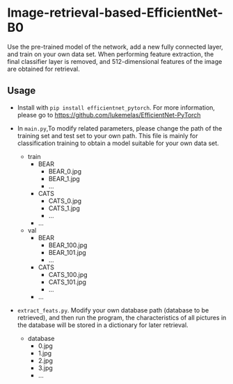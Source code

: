 # Image-retrieval-based-EfficientNet-B0
Use the pre-trained model of the network, add a new fully connected layer, and train on your own data set. When performing feature extraction, the final classifier layer is removed, and 512-dimensional features of the image are obtained for retrieval.
## Usage
  * Install with `pip install efficientnet_pytorch`. For more information, please go to https://github.com/lukemelas/EfficientNet-PyTorch
  
  * In `main.py`,To modify related parameters, please change the path of the training set and test set to your own path. This file is mainly for classification training to obtain a model suitable for your own data set.
  
    * train
      *  BEAR
         *  BEAR_0.jpg
         *  BEAR_1.jpg
         *  ...
      * CATS
         * CATS_0.jpg
         * CATS_1.jpg
         * ...
      * ...
    * val
      *  BEAR
         *  BEAR_100.jpg
         *  BEAR_101.jpg
         *  ...
      * CATS
         * CATS_100.jpg
         * CATS_101.jpg
         * ...
      * ...

  * `extract_feats.py`. Modify your own database path (database to be retrieved), and then run the program, the characteristics of all pictures in the database will be stored in a dictionary for later retrieval.
    * database
       * 0.jpg
       * 1.jpg
       * 2.jpg
       * 3.jpg
       * ...  
  
  
